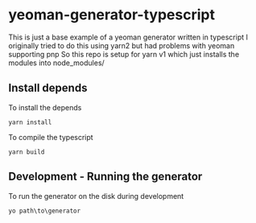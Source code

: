 # yeoman-generator-typescript

This is just a base example of a yeoman generator written in typescript
I originally tried to do this using yarn2 but had problems with yeoman supporting pnp
So this repo is setup for yarn v1 which just installs the modules into node_modules/

## Install depends

To install the depends
```
yarn install
```

To compile the typescript
```
yarn build
```

## Development - Running the generator

To run the generator on the disk during development

```
yo path\to\generator
```
